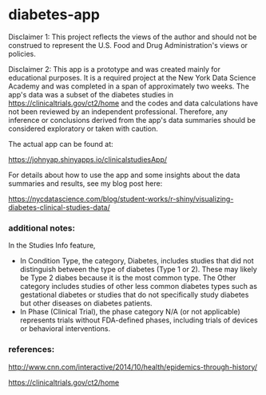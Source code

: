 # diabetes-app

Disclaimer 1: This project reflects the views of the author and should not be construed to represent the U.S. Food and Drug Administration's views or policies.

Disclaimer 2: This app is a prototype and was created mainly for educational purposes.  It is a required project at the New York Data Science Academy and was completed in a span of approximately two weeks.  The app's data was a subset of the diabetes studies in https://clinicaltrials.gov/ct2/home and the codes and data calculations have not been reviewed by an independent professional. Therefore, any inference or conclusions derived from the app's data summaries should be considered exploratory or taken with caution.

The actual app can be found at:   

https://johnyap.shinyapps.io/clinicalstudiesApp/

For details about how to use the app and some insights about the data summaries and results, see my blog post here:

https://nycdatascience.com/blog/student-works/r-shiny/visualizing-diabetes-clinical-studies-data/

### additional notes:

In the Studies Info feature,

- In Condition Type, the category, Diabetes, includes studies that did not distinguish between the type of diabetes (Type 1 or 2). These may likely be Type 2 diabes because it is the most common type. The Other category includes studies of other less common diabetes types such as gestational diabetes or studies that do not specifically study diabetes but other diseases on diabetes patients.
- In Phase (Clinical Trial), the phase category N/A (or not applicable) represents trials without FDA-defined phases, including trials of devices or behavioral interventions.

### references:

http://www.cnn.com/interactive/2014/10/health/epidemics-through-history/

https://clinicaltrials.gov/ct2/home
